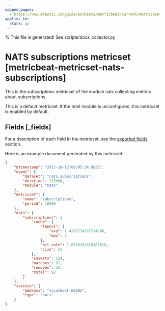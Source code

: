 ```yaml
---
mapped_pages:
  - https://www.elastic.co/guide/en/beats/metricbeat/current/metricbeat-metricset-nats-subscriptions.html
applies_to:
  stack: ga
---
```


% This file is generated! See scripts/docs_collector.py

# NATS subscriptions metricset [metricbeat-metricset-nats-subscriptions]

This is the subscriptions metricset of the module nats collecting metrics about subscriptions.

This is a default metricset. If the host module is unconfigured, this metricset is enabled by default.

## Fields [_fields]

For a description of each field in the metricset, see the [exported fields](/reference/metricbeat/exported-fields-nats.md) section.

Here is an example document generated by this metricset:

```json
{
    "@timestamp": "2017-10-12T08:05:34.853Z",
    "event": {
        "dataset": "nats.subscriptions",
        "duration": 115000,
        "module": "nats"
    },
    "metricset": {
        "name": "subscriptions",
        "period": 10000
    },
    "nats": {
        "subscriptions": {
            "cache": {
                "fanout": {
                    "avg": 1.4285714285714286,
                    "max": 2
                },
                "hit_rate": 1.0818181818181818,
                "size": 21
            },
            "inserts": 124,
            "matches": 91,
            "removes": 32,
            "total": 92
        }
    },
    "service": {
        "address": "localhost:60202",
        "type": "nats"
    }
}
```
